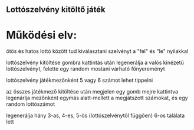 ## Lottószelvény kitöltő játék

# Működési elv:
ötös és hatos lottó között tud kiválasztani szelvényt a "fel" és "le" nyilakkal

lottószelvény kitöltése gombra kattintás után legenerálja a valós kinézetű lottószelvényt, felette egy random mostani várható főnyereményt

lottószelvény játékmezőnként 5 vagy 6 számot lehet tippelni

az összes játékmező kitöltése után megjelen egy gomb mejre kattintva legenárlja mezőnként egymás alatt-mellett a megjátszott számokat, és egy random lottószámot

legenerálja hány 3-as, 4-es, 5-ös (lottószelvénytől függően) 6-os találata lett
